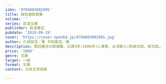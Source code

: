 ```yaml
---
isbn: '9784003002995'
title: 後拾遺和歌集
volume: ''
series: 岩波文庫
publisher: 岩波書店
pubdate: '2019-09-19'
cover: 'https://cover.openbd.jp/9784003002995.jpg'
author: 久保田淳／著 平田喜信／著
description: 第四番目の勅撰集．応徳3年(1086年)に奏覧．女流歌人(和泉式部，紫式部…)の活躍が際立つ和歌集．
price: '1680'
genre: 文庫
target: 一般
format: 文庫
content: 日本文学詩歌

---
```


